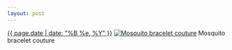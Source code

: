 ```yaml
---
layout: post
---
```


<p>
  <time><a href="/545">{{ page.date | date: "%B %e, %Y" }}</a></time>
  <a href="/545"><img src="{{ site.assets_url }}/545-480.jpg" srcset="{{ site.assets_url }}/545-240.jpg 240w, {{ site.assets_url }}/545-480.jpg 480w, {{ site.assets_url }}/545-720.jpg 720w, {{ site.assets_url }}/545-960.jpg 960w" sizes="(min-width: 700px) 50vw, calc(100vw - 2rem)" alt="Mosquito bracelet couture" /></a>
  <span>Mosquito bracelet couture</span>
</p>
